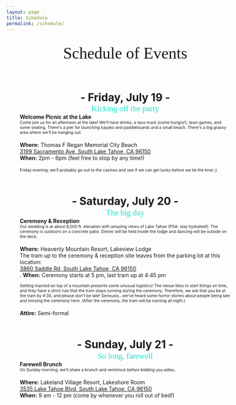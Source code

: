 ```yaml
---
layout: page
title: Schedule
permalink: /schedule/
--- 
```


<style>
p.event {
font-family: 'Satisfy';
color: #18e2c8;
font-size: 1.5em;
margin: -0.85em 0 0 0;
}
p {
max-width: 550px;
margin: 0 auto;
}
p.title {
font-family: 'Satisfy';
color: $text-color;
font-size: 3em;
text-align: center;
}
p.details {
font-size: 0.75em;
}

div.background {
background-image: url("/assets/images/wood-background.png");
background-repeat: repeat-y;
max-width: 620px;
min-width: 620px;
min-height: 980px;
margin: 0 auto;
}
</style>

<div class="background">
<br>
<p class="title">
Schedule of Events
</p>
<br>
<center>
<br>
<h1>- Friday, July 19 -</h1>
<p class="event">Kicking off the party</p>
</center>
<p>
<b>Welcome Picnic at the Lake</b><br></p>
<p class="details">Come join us for an afternoon at the lake! We'll have drinks, a taco truck (come hungry!), lawn games, and some seating. There's a pier for launching kayaks and paddleboards and a small beach. There's a big grassy area where we'll be hanging out.</p><br>
<p>
<b>Where:</b> Thomas F Regan Memorial City Beach<br>
<a href="https://goo.gl/maps/iX3Tj431Zg22">3199 Sacramento Ave, South Lake Tahoe, CA 96150</a><br>
<b>When:</b> 2pm - 6pm (feel free to stop by any time!)<br><br></p>

<p class="details">Friday evening, we'll probably go out to the casinos and see if we can get lucky before we tie the knot ;)</p>
<br>

<center>
<h1>- Saturday, July 20 -</h1>
<p class="event">The big day</p>
</center>
<p>
<b>Ceremony & Reception</b><br></p>
<p class="details">
Our wedding is at about 8,000 ft. elevation with amazing views of Lake Tahoe (PSA: stay hydrated!). The ceremony is outdoors on a concrete patio. Dinner will be held inside the lodge and dancing will be outside on the deck.</p>
<br><p>
<b>Where:</b> Heavenly Mountain Resort, Lakeview Lodge<br>
The tram up to the ceremony & reception site leaves from the parking lot at this location:<br>
<a href="https://goo.gl/maps/wh7VMmbAfHS2">3860 Saddle Rd, South Lake Tahoe, CA 96150</a><br>. 
<b>When:</b> Ceremony starts at 5 pm, last tram up at 4:45 pm</p>
<p class="details"><br>Getting married on top of a mountain presents some unusual logistics! The venue likes to start things on time, and they have a strict rule that the tram stops running during the ceremony. Therefore, we ask that you be at the tram by 4:30, and please don't be late! Seriously...we've heard some horror stories about people being late and missing the ceremony here. (After the ceremony, the tram will be running all night.)</p>
<p>
<br>
<b>Attire:</b> Semi-formal</p>
<br>

<center>
<h1>- Sunday, July 21 -</h1>
<p class="event">So long, farewell</p>
</center>
<p>
<b>Farewell Brunch</b></p>
<p class="details">
On Sunday morning, we'll share a brunch and reminisce before bidding you adieu.</p><p>
<br><b>Where:</b> Lakeland Village Resort, Lakeshore Room<br>
<a href="https://goo.gl/maps/s6h2nooG8ZD2">3535 Lake Tahoe Blvd, South Lake Tahoe, CA 96150</a>
<br><b>When:</b> 9 am - 12 pm (come by whenever you roll out of bed!)
</p>
</div>